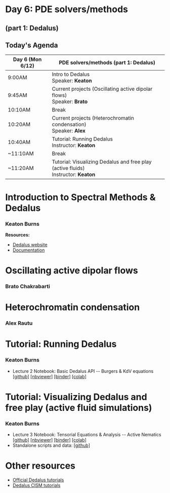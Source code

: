 
# Day 6: PDE solvers/methods
## (part 1: Dedalus)


## Today's Agenda

| **Day 6 (Mon 6/12)** | **PDE solvers/methods (part 1: Dedalus)**|
| --- | --- |
| 9:00AM | Intro to Dedalus <br />  Speaker: **Keaton** |
| 9:45AM | Current projects (Oscillating active dipolar flows) <br /> Speaker: **Brato** |
| 10:10AM | Break |
| 10:20AM | Current projects (Heterochromatin condensation) <br /> Speaker: **Alex**|
| 10:40AM | Tutorial: Running Dedalus<br /> Instructor: **Keaton**|
| ~11:10AM | Break|
| ~11:20AM | Tutorial: Visualizing Dedalus and free play (active fluids) <br /> Instructor: **Keaton**|



# Introduction to Spectral Methods & Dedalus
### Keaton Burns
**Resources:**
- [Dedalus website](https://dedalus-project.org/)
- [Documentation](https://dedalus-project.readthedocs.io/en/latest/)



# Oscillating active dipolar flows
### Brato Chakrabarti



# Heterochromatin condensation
### Alex Rautu



# Tutorial: Running Dedalus
### Keaton Burns
- Lecture 2 Notebook: Basic Dedalus API -- Burgers & KdV equations <br />
[[github]](https://github.com/lamsoa729/BPMSummerSchool/blob/main/Day6-Dedalus/lecture_2_intro_to_dedalus.ipynb)
[[nbviewer]](https://nbviewer.org/github/lamsoa729/BPMSummerSchool/blob/main/Day6-Dedalus/lecture_2_intro_to_dedalus.ipynb)
[[binder]](https://binder.flatironinstitute.org/v2/user/kburns/dedalus_v3?filepath=Day6-Dedalus%2Flecture_2_intro_to_dedalus.ipynb)
[[colab]](https://colab.research.google.com/github/lamsoa729/BPMSummerSchool/blob/main/Day6-Dedalus/lecture_2_intro_to_dedalus.ipynb)



# Tutorial: Visualizing Dedalus and free play (active fluid simulations)
### Keaton Burns
- Lecture 3 Notebook: Tensorial Equations & Analysis -- Active Nematics <br />
[[github]](https://github.com/lamsoa729/BPMSummerSchool/blob/main/Day6-Dedalus/lecture_3_active_nematics.ipynb)
[[nbviewer]](https://nbviewer.org/github/lamsoa729/BPMSummerSchool/blob/main/Day6-Dedalus/lecture_3_active_nematics.ipynb)
[[binder]](https://binder.flatironinstitute.org/v2/user/kburns/dedalus_v3?filepath=Day6-Dedalus%2Flecture_3_active_nematics.ipynb)
[[colab]](https://colab.research.google.com/github/lamsoa729/BPMSummerSchool/blob/main/Day6-Dedalus/lecture_3_active_nematics.ipynb)
- Standalone scripts and data:
[[github]](https://github.com/lamsoa729/BPMSummerSchool/tree/main/Day6-Dedalus/lecture_3_data)



# Other resources
- [Official Dedalus tutorials](https://dedalus-project.readthedocs.io/en/latest/pages/tutorials.html)
- [Dedalus CISM tutorials](https://kburns.github.io/cism_dedalus_2023/)

